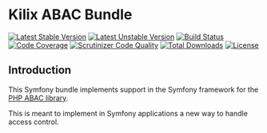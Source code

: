 Kilix ABAC Bundle
=================

[![Latest Stable Version](https://poser.pugx.org/kilix/abac-bundle/v/stable)](https://packagist.org/packages/kilix/abac-bundle)
[![Latest Unstable Version](https://poser.pugx.org/kilix/abac-bundle/v/unstable)](https://packagist.org/packages/kilix/abac-bundle)
[![Build Status](https://travis-ci.org/Kilix/abac-bundle.svg?branch=master)](https://travis-ci.org/Kilix/abac-bundle)
[![Code Coverage](https://scrutinizer-ci.com/g/Kilix/abac-bundle/badges/coverage.png?b=master)](https://scrutinizer-ci.com/g/Kilix/abac-bundle/?branch=master)
[![Scrutinizer Code Quality](https://scrutinizer-ci.com/g/Kilix/abac-bundle/badges/quality-score.png?b=master)](https://scrutinizer-ci.com/g/Kilix/abac-bundle/?branch=master)
[![Total Downloads](https://poser.pugx.org/kilix/abac-bundle/downloads)](https://packagist.org/packages/kilix/abac-bundle)
[![License](https://poser.pugx.org/kilix/abac-bundle/license)](https://packagist.org/packages/kilix/abac-bundle)

Introduction
------------

This Symfony bundle implements support in the Symfony framework for the [PHP ABAC library](https://github.com/Kilix/abac-bundle).

This is meant to implement in Symfony applications a new way to handle access control.